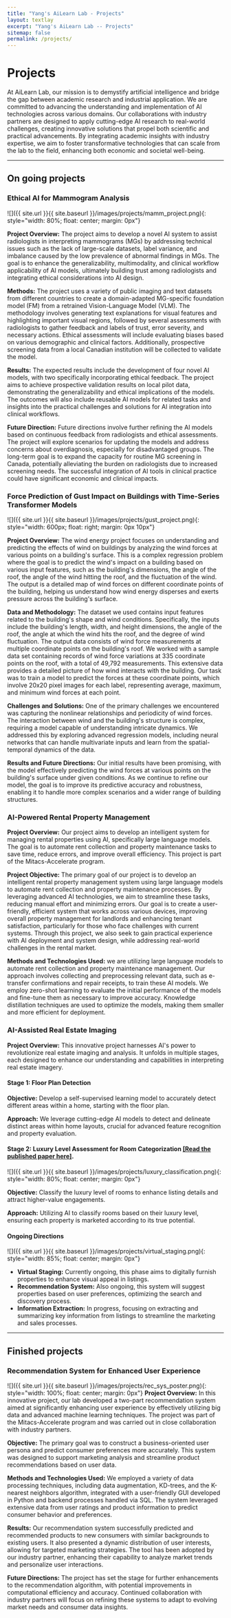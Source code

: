 ```yaml
---
title: "Yang's AiLearn Lab - Projects"
layout: textlay
excerpt: "Yang's AiLearn Lab -- Projects"
sitemap: false
permalink: /projects/
---
```


# Projects

At AiLearn Lab, our mission is to demystify artificial intelligence and bridge the gap between academic research and industrial application. We are committed to advancing the understanding and implementation of AI technologies across various domains. Our collaborations with industry partners are designed to apply cutting-edge AI research to real-world challenges, creating innovative solutions that propel both scientific and practical advancements. By integrating academic insights with industry expertise, we aim to foster transformative technologies that can scale from the lab to the field, enhancing both economic and societal well-being.

---
## On going projects

### Ethical AI for Mammogram Analysis
![]({{ site.url }}{{ site.baseurl }}/images/projects/mamm_project.png){: style="width: 80%; float: center; margin: 0px"}

**Project Overview:** The project aims to develop a novel AI system to assist radiologists in interpreting mammograms (MGs) by addressing technical issues such as the lack of large-scale datasets, label variance, and imbalance caused by the low prevalence of abnormal findings in MGs. The goal is to enhance the generalizability, multimodality, and clinical workflow applicability of AI models, ultimately building trust among radiologists and integrating ethical considerations into AI design.

**Methods:** The project uses a variety of public imaging and text datasets from different countries to create a domain-adapted MG-specific foundation model (FM) from a retrained Vision-Language Model (VLM). The methodology involves generating text explanations for visual features and highlighting important visual regions, followed by several assessments with radiologists to gather feedback and labels of trust, error severity, and necessary actions. Ethical assessments will include evaluating biases based on various demographic and clinical factors. Additionally, prospective screening data from a local Canadian institution will be collected to validate the model.

**Results:** The expected results include the development of four novel AI models, with two specifically incorporating ethical feedback. The project aims to achieve prospective validation results on local pilot data, demonstrating the generalizability and ethical implications of the models. The outcomes will also include reusable AI models for related tasks and insights into the practical challenges and solutions for AI integration into clinical workflows.

**Future Direction:** Future directions involve further refining the AI models based on continuous feedback from radiologists and ethical assessments. The project will explore scenarios for updating the models and address concerns about overdiagnosis, especially for disadvantaged groups. The long-term goal is to expand the capacity for routine MG screening in Canada, potentially alleviating the burden on radiologists due to increased screening needs. The successful integration of AI tools in clinical practice could have significant economic and clinical impacts.

### Force Prediction of Gust Impact on Buildings with Time-Series Transformer Models
![]({{ site.url }}{{ site.baseurl }}/images/projects/gust_project.png){: style="width: 600px; float: right; margin: 0px 10px"}

**Project Overview:** The wind energy project focuses on understanding and predicting the effects of wind on buildings by analyzing the wind forces at various points on a building's surface. This is a complex regression problem where the goal is to predict the wind's impact on a building based on various input features, such as the building's dimensions, the angle of the roof, the angle of the wind hitting the roof, and the fluctuation of the wind. The output is a detailed map of wind forces on different coordinate points of the building, helping us understand how wind energy disperses and exerts pressure across the building's surface.

**Data and Methodology:** The dataset we used contains input features related to the building's shape and wind conditions. Specifically, the inputs include the building's length, width, and height dimensions, the angle of the roof, the angle at which the wind hits the roof, and the degree of wind fluctuation. The output data consists of wind force measurements at multiple coordinate points on the building's roof. We worked with a sample data set containing records of wind force variations at 335 coordinate points on the roof, with a total of 49,792 measurements. This extensive data provides a detailed picture of how wind interacts with the building. Our task was to train a model to predict the forces at these coordinate points, which involve 20x20 pixel images for each label, representing average, maximum, and minimum wind forces at each point.

**Challenges and Solutions:** One of the primary challenges we encountered was capturing the nonlinear relationships and periodicity of wind forces. The interaction between wind and the building's structure is complex, requiring a model capable of understanding intricate dynamics. We addressed this by exploring advanced regression models, including neural networks that can handle multivariate inputs and learn from the spatial-temporal dynamics of the data.

**Results and Future Directions:** Our initial results have been promising, with the model effectively predicting the wind forces at various points on the building's surface under given conditions. As we continue to refine our model, the goal is to improve its predictive accuracy and robustness, enabling it to handle more complex scenarios and a wider range of building structures.


### AI-Powered Rental Property Management
**Project Overview:** Our project aims to develop an intelligent system for managing rental properties using AI, specifically large language models. The goal is to automate rent collection and property maintenance tasks to save time, reduce errors, and improve overall efficiency. This project is part of the Mitacs-Accelerate program.

**Project Objective:** The primary goal of our project is to develop an intelligent rental property management system using large language models to automate rent collection and property maintenance processes. By leveraging advanced AI technologies, we aim to streamline these tasks, reducing manual effort and minimizing errors. Our goal is to create a user-friendly, efficient system that works across various devices, improving overall property management for landlords and enhancing tenant satisfaction, particularly for those who face challenges with current systems. Through this project, we also seek to gain practical experience with AI deployment and system design, while addressing real-world challenges in the rental market.

**Methods and Technologies Used:** we are utilizing large language models to automate rent collection and property maintenance management. Our approach involves collecting and preprocessing relevant data, such as e-transfer confirmations and repair receipts, to train these AI models. We employ zero-shot learning to evaluate the initial performance of the models and fine-tune them as necessary to improve accuracy. Knowledge distillation techniques are used to optimize the models, making them smaller and more efficient for deployment.

### AI-Assisted Real Estate Imaging

**Project Overview:** This innovative project harnesses AI's power to revolutionize real estate imaging and analysis. It unfolds in multiple stages, each designed to enhance our understanding and capabilities in interpreting real estate imagery.

#### Stage 1: Floor Plan Detection
**Objective:** Develop a self-supervised learning model to accurately detect different areas within a home, starting with the floor plan.

**Approach:** We leverage cutting-edge AI models to detect and delineate distinct areas within home layouts, crucial for advanced feature recognition and property evaluation.

#### Stage 2: Luxury Level Assessment for Room Categorization [[Read the published paper here]](https://ieeexplore.ieee.org/stamp/stamp.jsp?arnumber=10444335).
![]({{ site.url }}{{ site.baseurl }}/images/projects/luxury_classification.png){: style="width: 80%; float: center; margin: 0px"}

**Objective:** Classify the luxury level of rooms to enhance listing details and attract higher-value engagements.

**Approach:** Utilizing AI to classify rooms based on their luxury level, ensuring each property is marketed according to its true potential.

#### Ongoing Directions
![]({{ site.url }}{{ site.baseurl }}/images/projects/virtual_staging.png){: style="width: 85%; float: center; margin: 0px"}
- **Virtual Staging:** Currently ongoing, this phase aims to digitally furnish properties to enhance visual appeal in listings.
- **Recommendation System:** Also ongoing, this system will suggest properties based on user preferences, optimizing the search and discovery process.
- **Information Extraction:** In progress, focusing on extracting and summarizing key information from listings to streamline the marketing and sales processes.

---

## **Finished projects**

### Recommendation System for Enhanced User Experience
![]({{ site.url }}{{ site.baseurl }}/images/projects/rec_sys_poster.png){: style="width: 100%; float: center; margin: 0px"}
**Project Overview:** In this innovative project, our lab developed a two-part recommendation system aimed at significantly enhancing user experience by effectively utilizing big data and advanced machine learning techniques. The project was part of the Mitacs-Accelerate program and was carried out in close collaboration with industry partners.

**Objective:** The primary goal was to construct a business-oriented user persona and predict consumer preferences more accurately. This system was designed to support marketing analysis and streamline product recommendations based on user data.

**Methods and Technologies Used:** We employed a variety of data processing techniques, including data augmentation, KD-trees, and the K-nearest neighbors algorithm, integrated with a user-friendly GUI developed in Python and backend processes handled via SQL. The system leveraged extensive data from user ratings and product information to predict consumer behavior and preferences.

**Results:** Our recommendation system successfully predicted and recommended products to new consumers with similar backgrounds to existing users. It also presented a dynamic distribution of user interests, allowing for targeted marketing strategies. The tool has been adopted by our industry partner, enhancing their capability to analyze market trends and personalize user interactions.

**Future Directions:** The project has set the stage for further enhancements to the recommendation algorithm, with potential improvements in computational efficiency and accuracy. Continued collaboration with industry partners will focus on refining these systems to adapt to evolving market needs and consumer data insights.


